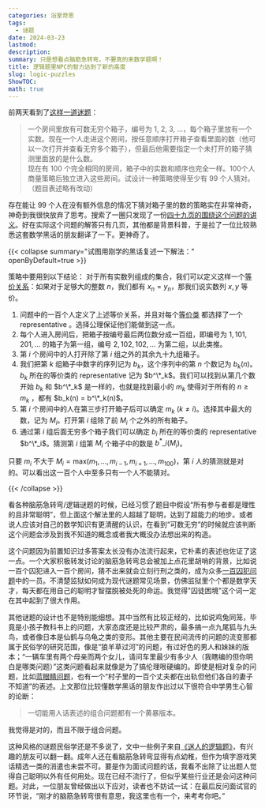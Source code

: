 ```yaml
---
categories: 浴室奇思
tags:
  - 谜题
date: 2024-03-23
lastmod: 
description: 
summary: 只是想看点脑筋急转弯，不要真的来数学题啊！
title: 逻辑题里NPC的智力达到了新的高度
slug: logic-puzzles
ShowTOC: 
math: true
---
```

前两天看到了[这样一道迷题]( https://math.berkeley.edu/~qiuyu/blog/puzzles#:~:text=Problem%2036. )：

> 一个房间里放有可数无穷个箱子，编号为 1, 2, 3, ...，每个箱子里放有一个实数。现在一个人走进这个房间，按任意顺序打开箱子查看里面的数（他可以一次打开并查看无穷多个箱子），但最后他需要指定一个未打开的箱子猜测里面放的是什么数。  
> 现在有 100 个完全相同的房间，箱子中的实数和顺序也完全一样。100个人商量策略后独立进入这些房间。试设计一种策略使得至少有 99 个人猜对。  
> （题目表述略有改动）

存在能让 99 个人在没有额外信息的情况下猜对箱子里的数的策略实在非常神奇，神奇到我很快放弃了思考。搜索了一圈只发现了一份[四十九页的围绕这个问题的讲义](https://www.annamgrim.com/Infinity.pdf)。好在实际这个问题的解答只有几页，其他都是背景科普，于是拉了一位比较熟悉这套数学黑话的朋友翻译了一下。更神奇了。

{{< collapse summary="试图用刚学的黑话复述一下解法：" openByDefault=true >}}

策略中要用到以下结论：
对于所有实数列组成的集合，我们可以定义这样一个[等价关系](https://zh.wikipedia.org/wiki/%E7%AD%89%E4%BB%B7%E5%85%B3%E7%B3%BB)：如果对于足够大的整数 $n$，我们都有 $x_n = y_n$，那我们说实数列 $x, y$ 等价。
1. 问题中的一百个人定义了上述等价关系，并且对每个[等价类](https://zh.wikipedia.org/wiki/%E7%AD%89%E4%BB%B7%E7%B1%BB) 都选择了一个 representative 。选择公理保证他们能做到这一点。
2. 每个人进入房间后，把箱子按编号最后两位数分成一百组，即编号为 $1,101,201, \dots$ 的箱子为第一组，编号 $2,102,102, \dots$ 为第二组，以此类推。
3. 第 $i$ 个房间中的人打开除了第 $i$ 组之外的其余九十九组箱子。
4. 我们把第 $k$ 组箱子中数字的序列记为 $b_k$，这个序列中的第 $n$ 个数记为 $b_k(n)$。$b_k$ 所在的等价类的 representative 记为 $b^\*_k$。我们可以找到从第几个数开始 $b_k$ 和 $b^\*_k$ 是一样的，也就是找到最小的 $m_k$ 使得对于所有的 $n\geq m_k$ ，都有 $b_k(n) = b^\*_k(n)$。
5. 第 $i$ 个房间中的人在第三步打开箱子后可以确定 $m_k$ $(k\neq i)$。选择其中最大的数，记为 $M_i$。打开第 $i$ 组除了前 $M_i$ 个之外的所有箱子。
6. 通过第 $i$ 组后面无穷多个箱子我们可以确定 $b_i$ 所在的等价类的 representative $b^\*_i$。猜测第 $i$ 组第 $M_i$ 个箱子中的数是 $b^*\_i(M_i)$。

只要 $m_i$ 不大于 $M_i = \text{max}(m_1, \dots, m_{i-1}, m_{i+1}, \dots, m_{100})$，第 $i$ 人的猜测就是对的。可以看出这一百个人中至多只有一个人不能猜对。

{{< /collapse >}}

看各种脑筋急转弯/逻辑谜题的时候，已经习惯了题目中假设“所有参与者都是理性的且非常聪明”，但上面这个解法里的人超越了聪明，达到了超能力的地步。或者说人应该对自己的数学知识有更清醒的认识，在看到“可数无穷”的时候就应该判断这个问题会涉及到我不知道的概念或者我大概没办法想出来的构造。

这个问题因为前置知识过多答案太长没有办法流行起来，它朴素的表述也佐证了这一点。一个大家积极转发讨论的脑筋急转弯总会被加上点花里胡哨的背景，比如说一百个囚犯进入一百个房间，猜不出来就会立刻行刑之类的，成为众多[一百](https://limboy.me/posts/100-prisoners/)[囚犯](http://www.matrix67.com/blog/archives/443)[问题](https://eigolomoh.bitbucket.io/math/100_prisoners_and_a_lamp.html)中的一员。不清楚监狱如何成为现代谜题常见场景，仿佛监狱里个个都是数学天才，每天都在用自己的聪明才智摆脱被处死的命运。我觉得"囚徒困境"这个词一定在其中起到了很大作用。

其他谜题的设计也不是特别能细想。其中当然有比较正经的，比如说鸡兔同笼，毕竟是小孩子教科书上的问题，大家态度还是比较严肃的，最多搞一点九尾狐与九头鸟，或者像日本是仙鹤与乌龟之类的变形。其他主要在民间流传的问题的流变那都属于民俗学的研究范围，像是“狼羊草过河”的问题，有过好色的男人和妹妹的版本；“一辆车里有两个母亲而两个女儿，请问车里最少有多少人（我瞎编的但你明白是哪类问题）”这类问题看起来就像是为了搞伦理哏硬编的。即使是相对复杂的问题，比如[蓝眼睛问题](https://xkcd.com/blue_eyes.html)，也有一个“村子里的一百个丈夫都在出轨但他们各自的妻子不知道”的表述。上文那位比较懂数学黑话的朋友作出过以下很符合中学男生心智的论断：
> 一切能用人话表述的组合问题都有一个黄暴版本。

我觉得是对的，而且不限于组合问题。

这种风格的谜题民俗学还是不多说了，文中一些例子来自[《迷人的逻辑题》](https://www.douban.com/book/subject/30325727/)，有兴趣的朋友可以翻一翻。成年人还在看脑筋急转弯显得有点幼稚，但作为填字游戏笑话精选一类的消遣也未尝不可。要是作为面试问题的话，我看不出除了让出题人觉得自己聪明以外有任何用处。现在已经不流行了，但似乎某些行业还是会问这种问题。对此，一位朋友曾经做出以下应对，读者也不妨试一试：在最后反问面试官的环节说，“刚才的脑筋急转弯很有意思，我这里也有一个，来考考你吧。”